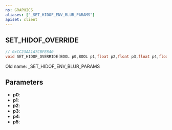 ```yaml
---
ns: GRAPHICS
aliases: ["_SET_HIDOF_ENV_BLUR_PARAMS"]
apiset: client
---
```

## SET_HIDOF_OVERRIDE

```c
// 0xCC23AA1A7CBFE840
void SET_HIDOF_OVERRIDE(BOOL p0,BOOL p1,float p2,float p3,float p4,float p5);
```

Old name: _SET_HIDOF_ENV_BLUR_PARAMS

## Parameters
* **p0**:
* **p1**:
* **p2**:
* **p3**:
* **p4**:
* **p5**:
